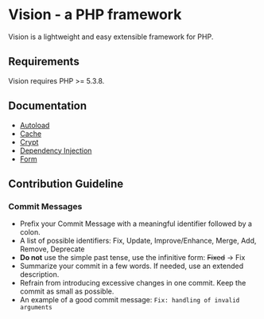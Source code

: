 # Vision - a PHP framework

Vision is a lightweight and easy extensible framework for PHP.


## Requirements

Vision requires PHP >= 5.3.8.


## Documentation

*  [Autoload](/docs/autoload.md)
*  [Cache](/docs/cache.md)
*  [Crypt](/docs/crypt.md)
*  [Dependency Injection](/docs/dependency-injection.md)
*  [Form](/docs/form.md)


## Contribution Guideline

### Commit Messages

*  Prefix your Commit Message with a meaningful identifier followed by a colon.
*  A list of possible identifiers: Fix, Update, Improve/Enhance, Merge, Add, Remove, Deprecate
*  **Do not** use the simple past tense, use the infinitive form: ~~Fixed~~ -> Fix
*  Summarize your commit in a few words. If needed, use an extended description.
*  Refrain from introducing excessive changes in one commit. Keep the commit as small as possible.
*  An example of a good commit message: `Fix: handling of invalid arguments`